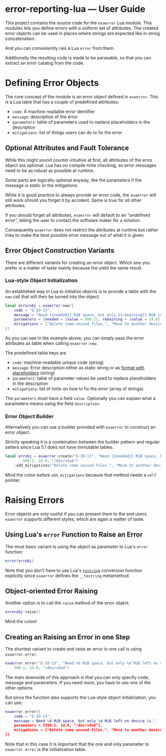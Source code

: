 # error-reporting-lua &mdash; User Guide

This project contains the source code for the `exaerror` Lua module. This modules lets you define errors with a uniform set of attributes. The created error objects can be used in places where strings are expected like in string concatenation.

And you can conveniently rais a Lua `error` from them.

Additionally the resulting code is made to be parseable, so that you can extract an error catalog from the code.

# Defining Error Objects

The core concept of the module is an error object defined in `exaerror`. This is a Lua table that has a couple of predefined attributes:

* `code`: A machine readable error identifier
* `message`: description of the error
* `parameters`: table of parameters used to replace placeholders in the description
* `mitigations`: list of things users can do to fix the error

## Optional Attributes and Fault Tolerance

While this might sound counter-intuitive at first, all attributes of the error object are optional. Lua has no compile-time checking, so error messages need to be as robust as possible at runtime.

Some parts are logically optional anyway, like the parameters if the message is static or the mitigations.

While it is good practice to always provide an error code, the `exaerror` will still work should you forget it by accident. Same is true for all other attributes.

If you should forget all attributes, `exaerror` will default to an "undefined error", telling the user to contact the software maker for a solution.

Consequently `exaerror` does not restrict the attributes at runtime but rather tries to make the best possible error message out of what it is given.

## Error Object Construction Variants

There are different variants for creating an error object. Which one you prefer is a matter of taste mainly because the yield the same result.

### Lua-style Object Initialization

An established way in Lua to initialize objects is to provide a table with the `new` call that will then be turned into the object.

```lua
local errorobj = exaerror:new({
    code = "E-IO-13",
    message = "Need {{needed}} MiB space, but only {{remaining}} MiB left on device {{device}}.",
    parameters = {needed = {value = 500.2}, remaining = {value = 14.8}, device = {value = "/dev/sda4"}},
    mitigations = {"Delete some unused files.", "Move to another device."}
})
```

As you can see in the example above, you can simply pass the error attributes as table when calling `exaerror:new`.

The predefined table keys are

* `code`: machine-readable unique code (string)
* `message`: Error description either as static string or as [format with placeholders](https://www.lua.org/manual/5.1/manual.html#pdf-string.format) (string)
* `parameters`: table of parameter values be used to replace placeholders in the description
* `mitigations`: list of hints on how to fix the error (array of strings)

The `parameters` must have a field `value`. Optionally you can explain what a parameters means using the field `description`.

### Error Object Builder

Alternatively you can use a builder provided with `exaerror` to construct an error object.

Strictly speaking it is a combination between the builder pattern and regular setters since Lua 5.1 does not have immutable tables.

```lua
local errobj = exaerror.create("E-IO-13", "Need {{needed}} MiB space, but only {{remaining}} MiB left on device {{device}}.",
        500.2, 14.8, "/dev/sda4")
    :add_mitigations("Delete some unused files.", "Move to another device.")
```

Mind the colon before `add_mitigations` because that method needs a `self` pointer.

# Raising Errors

Error objects are only useful if you can present them to the end users. `exaerror` supports different styles, which are again a matter of taste.

## Using Lua's `error` Function to Raise an Error

The most basic variant is using the object as parameter to Lua's `error` function:

```lua
error(errobj)
```

Note that you don't have to use Lua's [`tostring`](https://www.lua.org/manual/5.1/manual.html#pdf-tostring) conversion function explicitly since `exaerror` defines the `__tostring` metamethod.

## Object-oriented Error Raising

Another option is to call the `raise` method of the error object.

```lua
errorobj:raise()
```

Mind the colon!

## Creating an Raising an Error in one Step

The shortest variant to create and raise an error in one call is using `exaerror.error`.

```lua
exaerror.error("E-IO-13", "Need %d MiB space, but only %d MiB left on device %s.",
    500.2, 14.8, "/dev/sda4")
```

The main downside of this approach is that you can only specify code, message and parameters. If you need more, you have to use one of the other options.

But since the function also supports the Lua-style object initialization, you can use:

```lua
exaerror.error({
    code = "E-IO-13",
    message = Need %d MiB space, but only %d MiB left on device %s.",
    parameters = {500.2, 14.8, "/dev/sda4"},
    mitigations = {"Delete some unused files.", "Move to another device."}
})
```

Note that in this case it is important that the one and only parameter to `exaerror.error` is the initialization table.
